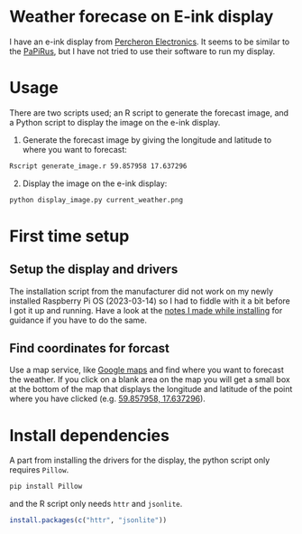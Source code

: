 # Weather forecase on E-ink display

I have an e-ink display from [Percheron Electronics](https://www.percheron-electronics.uk/). It seems to be similar to the [PaPiRus](https://github.com/PiSupply/PaPiRus), but I have not tried to use their software to run my display.

# Usage

There are two scripts used; an R script to generate the forecast image, and a Python script to display the image on the e-ink display.

1. Generate the forecast image by giving the longitude and latitude to where you want to forecast:
```bash
Rscript generate_image.r 59.857958 17.637296
```
2. Display the image on the e-ink display:
```bash
python display_image.py current_weather.png
```

# First time setup

## Setup the display and drivers

The installation script from the manufacturer did not work on my newly installed Raspberry Pi OS (2023-03-14) so I had to fiddle with it a bit before I got it up and running. Have a look at the [notes I made while installing](eink-drivers/install_log.md) for guidance if you have to do the same.

## Find coordinates for forcast

Use a map service, like [Google maps](https://www.google.com/maps) and find where you want to forecast the weather. If you click on a blank area on the map you will get a small box at the bottom of the map that displays the longitude and latitude of the point where you have clicked (e.g. [59.857958, 17.637296](https://goo.gl/maps/1n6ts7yJdZdySrAC7)).
 
# Install dependencies

A part from installing the drivers for the display, the python script only requires `Pillow`.

```bash
pip install Pillow
```

and the R script only needs `httr` and `jsonlite`.

```r
install.packages(c("httr", "jsonlite"))
```






